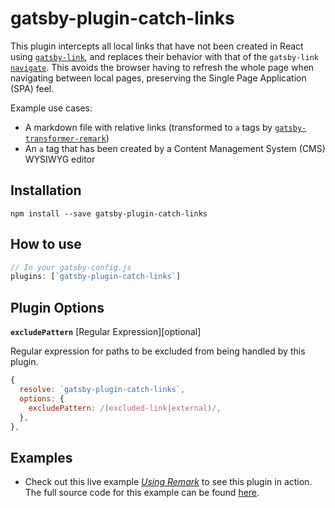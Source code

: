 # gatsby-plugin-catch-links

This plugin intercepts all local links that have not been created in React using [`gatsby-link`](https://gatsbyjs.org/docs/gatsby-link), and replaces their behavior with that of the `gatsby-link` [`navigate`](https://gatsbyjs.org/docs/gatsby-link/#programmatic-navigation). This avoids the browser having to refresh the whole page when navigating between local pages, preserving the Single Page Application (SPA) feel.

Example use cases:

- A markdown file with relative links (transformed
  to `a` tags by
  [`gatsby-transformer-remark`](/packages/gatsby-transformer-remark/))
- An `a` tag that has been created by a Content Management System (CMS) WYSIWYG editor

## Installation

```
npm install --save gatsby-plugin-catch-links
```

## How to use

```javascript
// In your gatsby-config.js
plugins: [`gatsby-plugin-catch-links`]
```

## Plugin Options

**`excludePattern`** [Regular Expression][optional]

Regular expression for paths to be excluded from being handled by this plugin.

```javascript
{
  resolve: `gatsby-plugin-catch-links`,
  options: {
    excludePattern: /(excluded-link|external)/,
  },
},
```

## Examples

- Check out this live example [_Using Remark_](https://using-remark.gatsbyjs.org/copy-linked-files-intercepting-local-links/#intercepting-local-links) to see this plugin in action. The full source code for this example can be found [here](https://github.com/gatsbyjs/gatsby/tree/master/examples/using-remark).
